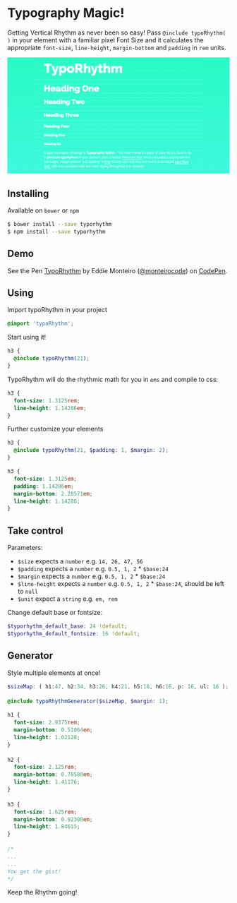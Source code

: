 # Typography Magic!

Getting Vertical Rhythm as never been so easy! Pass `@include typoRhythm( )` in your element with a familiar pixel Font Size and it calculates the appropriate `font-size`, `line-height`, `margin-bottom` and `padding` in `rem` units.

![alt tag](./demo/screenshot.png)


## Installing
Available on `bower` or `npm`
```bash
$ bower install --save typorhythm
$ npm install --save typorhythm
```

## Demo
<p data-height="374" data-theme-id="14935" data-slug-hash="xbzwwx" data-default-tab="result" data-user="monteirocode" class='codepen'>See the Pen <a href='http://codepen.io/monteirocode/pen/xbzwwx/'>TypoRhythm</a> by Eddie Monteiro (<a href='http://codepen.io/monteirocode'>@monteirocode</a>) on <a href='http://codepen.io'>CodePen</a>.</p>
<script async src="//assets.codepen.io/assets/embed/ei.js"></script>

## Using
Import typoRhythm in your project
```scss
@import 'typoRhythm';
```

Start using it!
```scss
h3 {
  @include typoRhythm(21);
}
```

TypoRhythm will do the rhythmic math for you in `ems` and compile to css:
```css
h3 {
  font-size: 1.3125rem;
  line-height: 1.14286em;
}
```

Further customize your elements
```scss
h3 {
  @include typoRhythm(21, $padding: 1, $margin: 2);
}
```
```css
h3 {
  font-size: 1.3125em;
  padding: 1.14286em;
  margin-bottom: 2.28571em;
  line-height: 1.14286;
}
```

## Take control

Parameters:
- `$size` expects a `number` e.g. `14, 26, 47, 56`
- `$padding` expects a `number` e.g. `0.5, 1, 2` * `$base:24`
- `$margin` expects a `number` e.g. `0.5, 1, 2` * `$base:24`
- `$line-height` expects a `number` e.g. `0.5, 1, 2` * `$base:24`, should be left to `null`
- `$unit` expect a `string` e.g. `em, rem`

Change default base or fontsize:
```scss
$typorhythm_default_base: 24 !default;
$typorhythm_default_fontsize: 16 !default;
```

## Generator
Style multiple elements at once!

```scss
$sizeMap: ( h1:47, h2:34, h3:26, h4:21, h5:18, h6:16, p: 16, ul: 16 );

@include typoRhythmGenerator($sizeMap, $margin: 1);
```
```css
h1 {
  font-size: 2.9375rem;
  margin-bottom: 0.51064em;
  line-height: 1.02128;
}

h2 {
  font-size: 2.125rem;
  margin-bottom: 0.70588em;
  line-height: 1.41176;
}

h3 {
  font-size: 1.625rem;
  margin-bottom: 0.92308em;
  line-height: 1.84615;
}

/*
...
...
You get the gist!
*/
```

Keep the Rhythm going!
